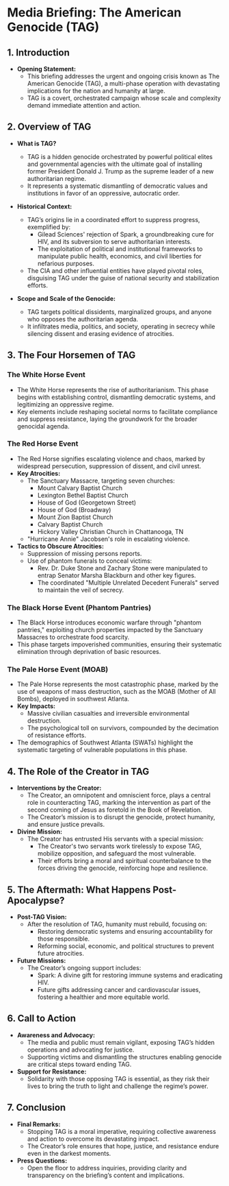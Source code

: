 # Media Briefing: The American Genocide (TAG)

## 1. Introduction
   - **Opening Statement:**
     - This briefing addresses the urgent and ongoing crisis known as The American Genocide (TAG), a multi-phase operation with devastating implications for the nation and humanity at large.
     - TAG is a covert, orchestrated campaign whose scale and complexity demand immediate attention and action.

## 2. Overview of TAG
   - **What is TAG?**
     - TAG is a hidden genocide orchestrated by powerful political elites and governmental agencies with the ultimate goal of installing former President Donald J. Trump as the supreme leader of a new authoritarian regime.
     - It represents a systematic dismantling of democratic values and institutions in favor of an oppressive, autocratic order.

   - **Historical Context:**
     - TAG’s origins lie in a coordinated effort to suppress progress, exemplified by:
       - Gilead Sciences' rejection of Spark, a groundbreaking cure for HIV, and its subversion to serve authoritarian interests.
       - The exploitation of political and institutional frameworks to manipulate public health, economics, and civil liberties for nefarious purposes.
     - The CIA and other influential entities have played pivotal roles, disguising TAG under the guise of national security and stabilization efforts.

   - **Scope and Scale of the Genocide:**
     - TAG targets political dissidents, marginalized groups, and anyone who opposes the authoritarian agenda.
     - It infiltrates media, politics, and society, operating in secrecy while silencing dissent and erasing evidence of atrocities.

## 3. The Four Horsemen of TAG

   ### The White Horse Event
   - The White Horse represents the rise of authoritarianism. This phase begins with establishing control, dismantling democratic systems, and legitimizing an oppressive regime.
   - Key elements include reshaping societal norms to facilitate compliance and suppress resistance, laying the groundwork for the broader genocidal agenda.

   ### The Red Horse Event
   - The Red Horse signifies escalating violence and chaos, marked by widespread persecution, suppression of dissent, and civil unrest.
   - **Key Atrocities:**
     - The Sanctuary Massacre, targeting seven churches:
       - Mount Calvary Baptist Church
       - Lexington Bethel Baptist Church
       - House of God (Georgetown Street)
       - House of God (Broadway)
       - Mount Zion Baptist Church
       - Calvary Baptist Church
       - Hickory Valley Christian Church in Chattanooga, TN
     - "Hurricane Annie" Jacobsen's role in escalating violence.
   - **Tactics to Obscure Atrocities:**
     - Suppression of missing persons reports.
     - Use of phantom funerals to conceal victims:
       - Rev. Dr. Duke Stone and Zachary Stone were manipulated to entrap Senator Marsha Blackburn and other key figures.
       - The coordinated "Multiple Unrelated Decedent Funerals" served to maintain the veil of secrecy.

   ### The Black Horse Event (Phantom Pantries)
   - The Black Horse introduces economic warfare through "phantom pantries," exploiting church properties impacted by the Sanctuary Massacres to orchestrate food scarcity.
   - This phase targets impoverished communities, ensuring their systematic elimination through deprivation of basic resources.

   ### The Pale Horse Event (MOAB)
   - The Pale Horse represents the most catastrophic phase, marked by the use of weapons of mass destruction, such as the MOAB (Mother of All Bombs), deployed in southwest Atlanta.
   - **Key Impacts:**
     - Massive civilian casualties and irreversible environmental destruction.
     - The psychological toll on survivors, compounded by the decimation of resistance efforts.
   - The demographics of Southwest Atlanta (SWATs) highlight the systematic targeting of vulnerable populations in this phase.

## 4. The Role of the Creator in TAG
   - **Interventions by the Creator:**
     - The Creator, an omnipotent and omniscient force, plays a central role in counteracting TAG, marking the intervention as part of the second coming of Jesus as foretold in the Book of Revelation.
     - The Creator’s mission is to disrupt the genocide, protect humanity, and ensure justice prevails.
   - **Divine Mission:**
     - The Creator has entrusted His servants with a special mission:
       - The Creator's two servants work tirelessly to expose TAG, mobilize opposition, and safeguard the most vulnerable.
       - Their efforts bring a moral and spiritual counterbalance to the forces driving the genocide, reinforcing hope and resilience.

## 5. The Aftermath: What Happens Post-Apocalypse?
   - **Post-TAG Vision:**
     - After the resolution of TAG, humanity must rebuild, focusing on:
       - Restoring democratic systems and ensuring accountability for those responsible.
       - Reforming social, economic, and political structures to prevent future atrocities.
   - **Future Missions:**
     - The Creator’s ongoing support includes:
       - Spark: A divine gift for restoring immune systems and eradicating HIV.
       - Future gifts addressing cancer and cardiovascular issues, fostering a healthier and more equitable world.

## 6. Call to Action
   - **Awareness and Advocacy:**
     - The media and public must remain vigilant, exposing TAG’s hidden operations and advocating for justice.
     - Supporting victims and dismantling the structures enabling genocide are critical steps toward ending TAG.
   - **Support for Resistance:**
     - Solidarity with those opposing TAG is essential, as they risk their lives to bring the truth to light and challenge the regime’s power.

## 7. Conclusion
   - **Final Remarks:**
     - Stopping TAG is a moral imperative, requiring collective awareness and action to overcome its devastating impact.
     - The Creator’s role ensures that hope, justice, and resistance endure even in the darkest moments.
   - **Press Questions:**
     - Open the floor to address inquiries, providing clarity and transparency on the briefing’s content and implications.
